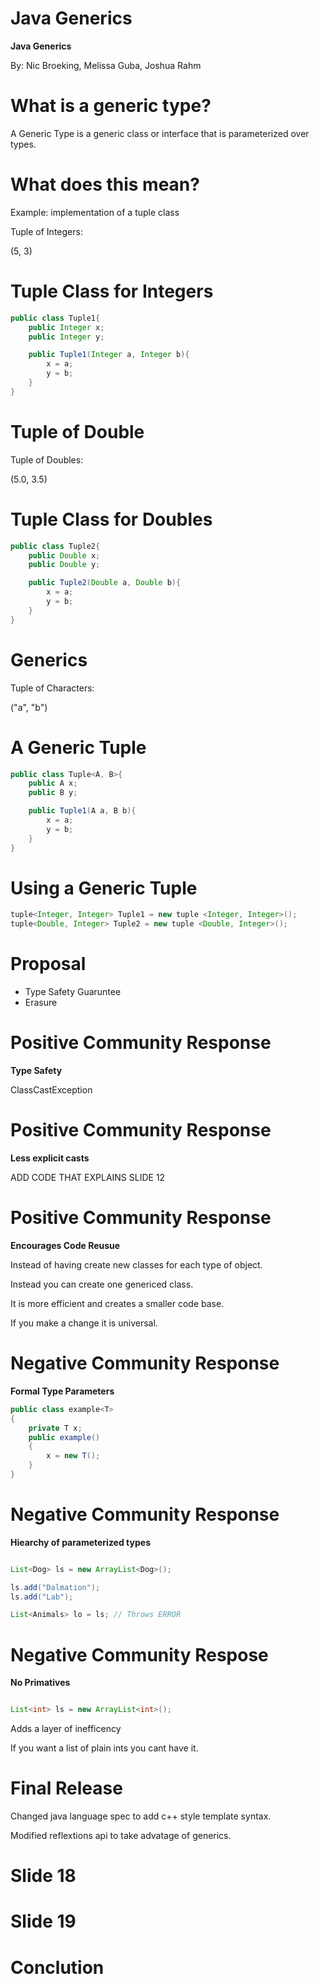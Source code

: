 Java Generics
=============

**Java Generics**

By: Nic Broeking, Melissa Guba, Joshua Rahm

What is a generic type?
=======================

A Generic Type is a generic class or interface that is parameterized over types.


What does this mean?
====================

Example: implementation of a tuple class

Tuple of Integers:

(5, 3)

Tuple Class for Integers
=====================

~~~~~~~~~~~~~~~~~~~~~~~~~~~~~~~~~~~~~~~~~~~~~~~~~~~~~~~~~~java
public class Tuple1{
	public Integer x;
	public Integer y;

	public Tuple1(Integer a, Integer b){
		x = a;
		y = b;
	}
}
~~~~~~~~~~~~~~~~~~~~~~~~~~~~~~~~~~~~~~~~~~~~~~~~~~~~~~~~~~~~~~

Tuple of Double
===============

Tuple of Doubles:

(5.0, 3.5)


Tuple Class for Doubles
====================

~~~~~~~~~~~~~~~~~~~~~~~~~~~~~~~~~~~~~~~~~~~~~~~~~~~~~~~~~~java
public class Tuple2{
	public Double x;
	public Double y;

	public Tuple2(Double a, Double b){
		x = a;
		y = b;
	}
}
~~~~~~~~~~~~~~~~~~~~~~~~~~~~~~~~~~~~~~~~~~~~~~~~~~~~~~~~~~~~~~


Generics
========

Tuple of Characters:

("a", "b")


A Generic Tuple
===============

~~~~~~~~~~~~~~~~~~~~~~~~~~~~~~~~~~~~~~~~~~~~~~~~~~~~~~~~~~java
public class Tuple<A, B>{
	public A x;
	public B y;

	public Tuple1(A a, B b){
		x = a;
		y = b;
	}
}
~~~~~~~~~~~~~~~~~~~~~~~~~~~~~~~~~~~~~~~~~~~~~~~~~~~~~~~~~~~~~~


Using a Generic Tuple
=====================

~~~~~~~~~~~~~~~~~~~~~~~~~~~~~~~~~~~~~~~~~~~~~~~~~~~~~~~~~~java
tuple<Integer, Integer> Tuple1 = new tuple <Integer, Integer>();
tuple<Double, Integer> Tuple2 = new tuple <Double, Integer>();
~~~~~~~~~~~~~~~~~~~~~~~~~~~~~~~~~~~~~~~~~~~~~~~~~~~~~~~~~~~~~~


Proposal
========

* Type Safety Guaruntee
* Erasure


Positive Community Response
===========================
**Type Safety**

ClassCastException


Positive Community Response
===========================
**Less explicit casts**

ADD CODE THAT EXPLAINS SLIDE 12


Positive Community Response
===========================

**Encourages Code Reusue**

Instead of having create new classes for each type of object.

Instead you can create one genericed class.

It is more efficient and creates a smaller code base.

If you make a change it is universal.

Negative Community Response
===========================

**Formal Type Parameters**

~~~~~~~~~~~~~~~java
public class example<T>
{
	private T x;
	public example()
	{
		x = new T();
	}
}

~~~~~~~~~~~~~~~~

Negative Community Response
===========================

**Hiearchy of parameterized types**

~~~~~~~~~~~~~~~~~~~java

List<Dog> ls = new ArrayList<Dog>();

ls.add("Dalmation");
ls.add("Lab");

List<Animals> lo = ls; // Throws ERROR

~~~~~~~~~~~~~~~~~~~

Negative Community Respose
==========================

**No Primatives**

~~~~~~~~~~java

List<int> ls = new ArrayList<int>();

~~~~~~~~~~

Adds a layer of inefficency

If you want a list of plain ints you cant have it.

Final Release
=============

Changed java language spec to add c++ style template syntax.

Modified reflextions api to take advatage of generics.

Slide 18
========

Slide 19
========

Conclution
==========





